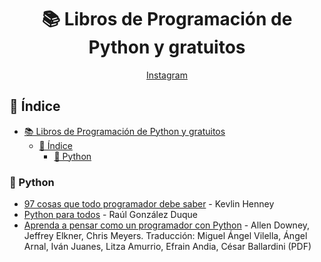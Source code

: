 <div align="center">

# 📚 Libros de Programación de Python y gratuitos

[Instagram](https://www.instagram.com/dannyvyd/)

</div>

## 📖 Índice

- [📚 Libros de Programación de Python y gratuitos](#-libros-de-programación-de-python-y-gratuitos)
  - [📖 Índice](#-índice)
    - [🐍 Python](#-python)

### 🐍 Python

- [97 cosas que todo programador debe saber](https://97cosas.com/programador/) - Kevlin Henney
- [Python para todos](https://launchpadlibrarian.net/18980633/Python%20para%20todos.pdf) - Raúl González Duque
- [Aprenda a pensar como un programador con Python](https://argentinaenpython.com/quiero-aprender-python/aprenda-a-pensar-como-un-programador-con-python.pdf) - Allen Downey, Jeffrey Elkner, Chris Meyers. Traducción: Miguel Ángel Vilella, Ángel Arnal, Iván Juanes, Litza Amurrio, Efrain Andia, César Ballardini (PDF)
